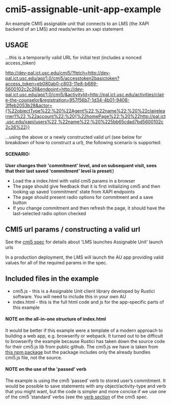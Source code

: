 # cmi5-assignable-unit-app-example
An example CMI5 assignable unit that connects to an LMS (the XAPI backend of an LMS) and reads/writes an xapi statement

## USAGE

...this is a temporarily valid URL for initial test (includes a nonced access_token)


http://dev-pal.ict.usc.edu/cmi5/?fetch=http://dev-pal.ict.usc.edu/api/1.0/cmi5/accesstoken2basictoken?access_token=eb080ab0-c803-11e8-b689-5600102c2c26&endpoint=http://dev-pal.ict.usc.edu/api/1.0/cmi5/&activityId=http://pal.ict.usc.edu/activities/claire-the-counselor&registration=957f56b7-1d34-4b01-9408-3ffeb2053b28&actor={%22objectType%22:%20%22Agent%22,%22name%22:%20%22clairelearner1%22,%22account%22:%20{%22homePage%22:%20%22http://pal.ict.usc.edu/xapi/users%22,%22name%22:%20%225bb65cdad7bd5600102c2c26%22}}

...using the above or a newly constructed valid url (see below for breakdown of how to construct a url), the following scenario is supported:

#### SCENARIO:

**User changes their 'commitment' level, and on subsequent visit, sees that their last saved 'commitment' level is preset**()

* Load the a index.html with valid cmi5 params in a browser
* The page should give feedback that it is first initializing cmi5 and then looking up saved ‘commitment’ state from XAPI endpoints
* The page should present radio options for commitment and a save button
* If you change commitment and then refresh the page, it should have the last-selected radio option checked

## CMI5 url params / constructing a valid url

See the [cmi5 spec](https://github.com/AICC/CMI-5_Spec_Current/blob/quartz/cmi5_spec.md#81-launch-method) for details about 'LMS launches Assignable Unit' launch urls

In a production deployment, the LMS will launch the AU app providing valid values for all of the required params in the spec.

## Included files in the example

* cmi5.js - this is a Assignable Unit client library developed by Rustici software. You will need to include this in your own AU
* index.html - this is the full html code and js for the app-specific parts of this example

#### NOTE on the all-in-one structure of index.html

It would be better if this example were a template of a modern approach to building a web app, e.g. browserify or webpack. It turned out to be difficult to browserify the example because Rustici has taken down the source code for their cmi5.js lib from public github. The cmi5.js we have is taken from [this npm package](https://www.npmjs.com/package/cmi5.js) but the package includes only the already bundles cmi5.js file, not the source.

#### NOTE on the use of the 'passed' verb

The example is using the cmi5 ‘passed’ verb to stored user’s commitment. It would be possible to save statements with any object/activity-type and verb that you might want, but the code is simpler and more concise if we use one of the cmi5 ‘standard’ verbs (see the [verb section](https://github.com/AICC/CMI-5_Spec_Current/blob/quartz/cmi5_spec.md#93-verbs) of the cmi5 spec.
